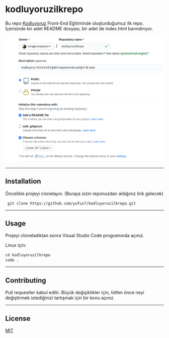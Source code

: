 # kodluyoruzilkrepo

Bu repo [Kodluyoruz](https://kodluyoruz.com) Front-End Eğitiminde oluşturduğumuz ilk repo. İçerisinde bir adet README dosyası, bir adet de index.html barındırıyor.

![Örnek resim](https://raw.githubusercontent.com/Kodluyoruz/taskforce/main/git/odev1/figures/github.png)

---

## Installation

Öncelikle projeyi clonelayın. (Buraya sizin reponuzdan aldığınız link gelecek)

```
 git clone https://github.com/yufus7/kodluyoruzilkrepo.git
```

---

## Usage

Projeyi cloneladıktan sonra Visual Studio Code programında açınız.

Linux için:

```
cd kodluyoruzilkrepo
code .
```

---

## Contributing

Pull requestler kabul edilir. Büyük değişiklikler için, lütfen önce neyi değiştirmek istediğinizi tartışmak için bir konu açınız.

---

## License

[MIT](https://choosealicense.com/licenses/mit/)

